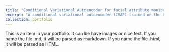 ```yaml
---
title: "Conditional Variational Autoencoder for facial attribute manipulation"
excerpt: "A conditional variational autoencoder (CVAE) trained on the CelebA dataset to generate facial images conditioned on specific attributes, enabling controlled facial attribute manipulation.<br/><img src='/images/CVAE.png'>"
collection: portfolio
---
```


This is an item in your portfolio. It can be have images or nice text. If you name the file .md, it will be parsed as markdown. If you name the file .html, it will be parsed as HTML. 
